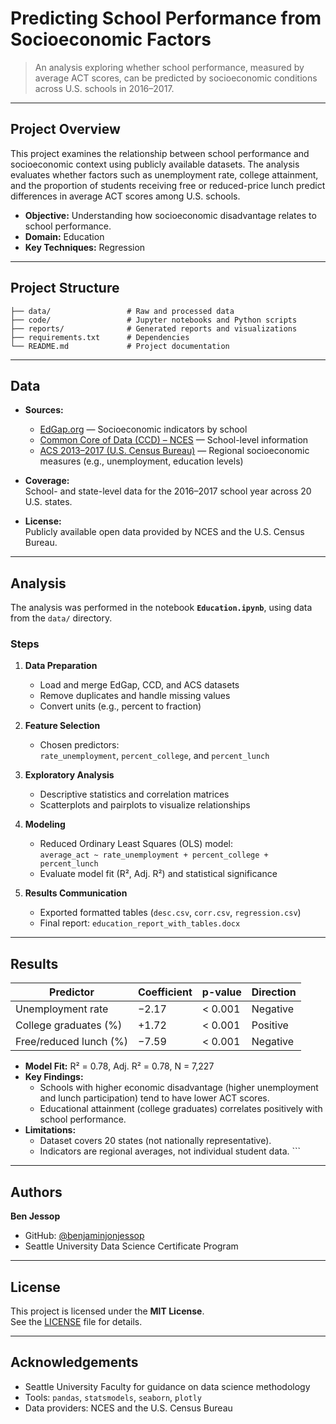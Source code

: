 # Predicting School Performance from Socioeconomic Factors

> An analysis exploring whether school performance, measured by average ACT scores, can be predicted by socioeconomic conditions across U.S. schools in 2016–2017.

---

## Project Overview

This project examines the relationship between school performance and socioeconomic context using publicly available datasets. The analysis evaluates whether factors such as unemployment rate, college attainment, and the proportion of students receiving free or reduced-price lunch predict differences in average ACT scores among U.S. schools.

- **Objective:** Understanding how socioeconomic disadvantage relates to school performance.  
- **Domain:** Education 
- **Key Techniques:** Regression

---

## Project Structure

```
├── data/                 # Raw and processed data
├── code/                 # Jupyter notebooks and Python scripts
├── reports/              # Generated reports and visualizations
├── requirements.txt      # Dependencies
└── README.md             # Project documentation
```

---

## Data

- **Sources:**
  - [EdGap.org](https://www.edgap.org/) — Socioeconomic indicators by school  
  - [Common Core of Data (CCD) – NCES](https://nces.ed.gov/ccd/) — School-level information  
  - [ACS 2013–2017 (U.S. Census Bureau)](https://api.census.gov/data/2017/acs/acs5/subject) — Regional socioeconomic measures (e.g., unemployment, education levels)  

- **Coverage:**  
  School- and state-level data for the 2016–2017 school year across 20 U.S. states.  

- **License:**  
  Publicly available open data provided by NCES and the U.S. Census Bureau.  

---

## Analysis

The analysis was performed in the notebook **`Education.ipynb`**, using data from the `data/` directory.

### Steps
1. **Data Preparation**
   - Load and merge EdGap, CCD, and ACS datasets  
   - Remove duplicates and handle missing values  
   - Convert units (e.g., percent to fraction)  

2. **Feature Selection**
   - Chosen predictors:  
     `rate_unemployment`, `percent_college`, and `percent_lunch`

3. **Exploratory Analysis**
   - Descriptive statistics and correlation matrices  
   - Scatterplots and pairplots to visualize relationships  

4. **Modeling**
   - Reduced Ordinary Least Squares (OLS) model:  
     `average_act ~ rate_unemployment + percent_college + percent_lunch`  
   - Evaluate model fit (R², Adj. R²) and statistical significance  

5. **Results Communication**
   - Exported formatted tables (`desc.csv`, `corr.csv`, `regression.csv`)  
   - Final report: `education_report_with_tables.docx`  

---

## Results

| Predictor | Coefficient | p-value | Direction |
|------------|--------------|----------|-----------|
| Unemployment rate | −2.17 | < 0.001 | Negative |
| College graduates (%) | +1.72 | < 0.001 | Positive |
| Free/reduced lunch (%) | −7.59 | < 0.001 | Negative |

- **Model Fit:** R² = 0.78, Adj. R² = 0.78, N = 7,227  
- **Key Findings:**  
  - Schools with higher economic disadvantage (higher unemployment and lunch participation) tend to have lower ACT scores.  
  - Educational attainment (college graduates) correlates positively with school performance.  
- **Limitations:**  
  - Dataset covers 20 states (not nationally representative).  
  - Indicators are regional averages, not individual student data.  ```

---

## Authors

**Ben Jessop**  
- GitHub: [@benjaminjonjessop](https://github.com/benjaminjonjessop)  
- Seattle University Data Science Certificate Program  

---

## License

This project is licensed under the **MIT License**.  
See the [LICENSE](LICENSE) file for details.

---

## Acknowledgements

- Seattle University Faculty for guidance on data science methodology  
- Tools: `pandas`, `statsmodels`, `seaborn`, `plotly`  
- Data providers: NCES and the U.S. Census Bureau  
